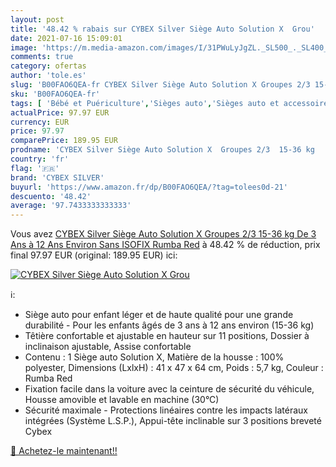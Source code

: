 ```yaml
---
layout: post
title: '48.42 % rabais sur CYBEX Silver Siège Auto Solution X  Grou'
date: 2021-07-16 15:09:01
image: 'https://m.media-amazon.com/images/I/31PWuLyJgZL._SL500_._SL400_.jpg'
comments: true
category: ofertas
author: 'tole.es'
slug: 'B00FAO6QEA-fr CYBEX Silver Siège Auto Solution X Groupes 2/3 15-36 kg De...'
sku: 'B00FAO6QEA-fr'
tags: [ 'Bébé et Puériculture','Sièges auto','Sièges auto et accessoires','cybex silver', ]
actualPrice: 97.97 EUR
currency: EUR
price: 97.97
comparePrice: 189.95 EUR
prodname: 'CYBEX Silver Siège Auto Solution X  Groupes 2/3  15-36 kg   De 3 Ans à 12 Ans Environ  Sans ISOFIX  Rumba Red'
country: 'fr'
flag: '🇫🇷'
brand: 'CYBEX SILVER'
buyurl: 'https://www.amazon.fr/dp/B00FAO6QEA/?tag=tolees0d-21'
descuento: '48.42'
average: '97.7433333333333'
---
```


Vous avez [CYBEX Silver Siège Auto Solution X  Groupes 2/3  15-36 kg   De 3 Ans à 12 Ans Environ  Sans ISOFIX  Rumba Red](https://www.amazon.fr/dp/B00FAO6QEA/?tag=tolees0d-21)  à  48.42 % de réduction, prix final  97.97 EUR (original: 189.95 EUR) ici:

[![CYBEX Silver Siège Auto Solution X  Grou](https://m.media-amazon.com/images/I/31PWuLyJgZL._SL500_._SL400_.jpg)](https://www.amazon.fr/dp/B00FAO6QEA/?tag=tolees0d-21)

ℹ️:

- Siège auto pour enfant léger et de haute qualité pour une grande durabilité - Pour les enfants âgés de 3 ans à 12 ans environ (15-36 kg)
- Têtière confortable et ajustable en hauteur sur 11 positions, Dossier à inclinaison ajustable, Assise confortable
- Contenu : 1 Siège auto Solution X, Matière de la housse : 100% polyester, Dimensions (LxlxH) : 41 x 47 x 64 cm, Poids : 5,7 kg, Couleur : Rumba Red
- Fixation facile dans la voiture avec la ceinture de sécurité du véhicule, Housse amovible et lavable en machine (30°C)
- Sécurité maximale - Protections linéaires contre les impacts latéraux intégrées (Système L.S.P.), Appui-tête inclinable sur 3 positions breveté Cybex

[🛒 Achetez-le maintenant!!](https://www.amazon.fr/dp/B00FAO6QEA/?tag=tolees0d-21)
